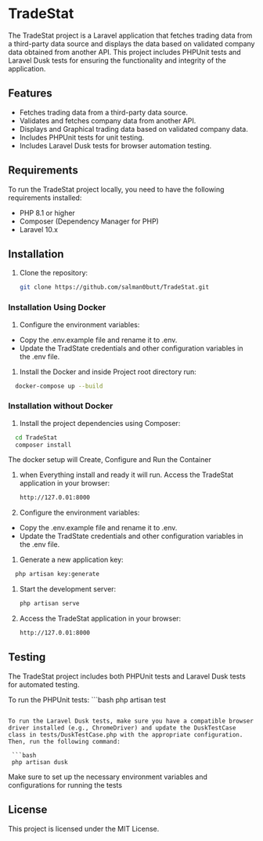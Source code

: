 # TradeStat

The TradeStat project is a Laravel application that fetches trading data from a third-party data source and displays the data based on validated company data obtained from another API. This project includes PHPUnit tests and Laravel Dusk tests for ensuring the functionality and integrity of the application.

## Features

- Fetches trading data from a third-party data source.
- Validates and fetches company data from another API.
- Displays and Graphical trading data based on validated company data.
- Includes PHPUnit tests for unit testing.
- Includes Laravel Dusk tests for browser automation testing.

## Requirements

To run the TradeStat project locally, you need to have the following requirements installed:

- PHP 8.1 or higher
- Composer (Dependency Manager for PHP)
- Laravel 10.x

## Installation

1. Clone the repository:

   ```bash
   git clone https://github.com/salman0butt/TradeStat.git
   ```


### Installation Using Docker

1. Configure the environment variables:

- Copy the .env.example file and rename it to .env.
- Update the TradState credentials and other configuration variables in the .env file.

1. Install the Docker and inside Project root directory run:

  ```bash
    docker-compose up --build
   ```



### Installation without Docker

1. Install the project dependencies using Composer:

  ```bash
    cd TradeStat
    composer install
   ```
The docker setup will Create, Configure and Run the Container

1. when Everything install and ready it will run. Access the TradeStat application in your browser:
    ```bash
    http://127.0.01:8000
   ```

1. Configure the environment variables:

- Copy the .env.example file and rename it to .env.
- Update the TradState credentials and other configuration variables in the .env file.

1. Generate a new application key:

  ```bash
    php artisan key:generate
   ```

1. Start the development server:
    ```bash
    php artisan serve
   ```

1. Access the TradeStat application in your browser:
    ```bash
    http://127.0.01:8000
   ```
## Testing
The TradeStat project includes both PHPUnit tests and Laravel Dusk tests for automated testing.

To run the PHPUnit tests:
    ```bash
    php artisan test
   ```

To run the Laravel Dusk tests, make sure you have a compatible browser driver installed (e.g., ChromeDriver) and update the DuskTestCase class in tests/DuskTestCase.php with the appropriate configuration. Then, run the following command:

    ```bash
    php artisan dusk
   ```

Make sure to set up the necessary environment variables and configurations for running the tests

## License

This project is licensed under the MIT License.



